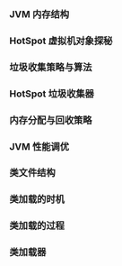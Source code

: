 ### JVM 内存结构
### HotSpot 虚拟机对象探秘
### 垃圾收集策略与算法
### HotSpot 垃圾收集器
### 内存分配与回收策略
### JVM 性能调优
### 类文件结构
### 类加载的时机
### 类加载的过程
### 类加载器